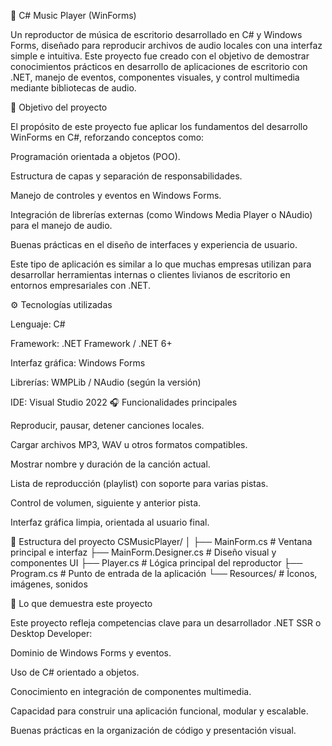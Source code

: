 🎵 C# Music Player (WinForms)

Un reproductor de música de escritorio desarrollado en C# y Windows Forms, diseñado para reproducir archivos de audio locales con una interfaz simple e intuitiva.
Este proyecto fue creado con el objetivo de demostrar conocimientos prácticos en desarrollo de aplicaciones de escritorio con .NET, manejo de eventos, componentes visuales, y control multimedia mediante bibliotecas de audio.

🧠 Objetivo del proyecto

El propósito de este proyecto fue aplicar los fundamentos del desarrollo WinForms en C#, reforzando conceptos como:

Programación orientada a objetos (POO).

Estructura de capas y separación de responsabilidades.

Manejo de controles y eventos en Windows Forms.

Integración de librerías externas (como Windows Media Player o NAudio) para el manejo de audio.

Buenas prácticas en el diseño de interfaces y experiencia de usuario.

Este tipo de aplicación es similar a lo que muchas empresas utilizan para desarrollar herramientas internas o clientes livianos de escritorio en entornos empresariales con .NET.

⚙️ Tecnologías utilizadas

Lenguaje: C#

Framework: .NET Framework / .NET 6+

Interfaz gráfica: Windows Forms

Librerías: WMPLib / NAudio (según la versión)

IDE: Visual Studio 2022
🎧 Funcionalidades principales

Reproducir, pausar, detener canciones locales.

Cargar archivos MP3, WAV u otros formatos compatibles.

Mostrar nombre y duración de la canción actual.

Lista de reproducción (playlist) con soporte para varias pistas.

Control de volumen, siguiente y anterior pista.

Interfaz gráfica limpia, orientada al usuario final.

🧱 Estructura del proyecto
CSMusicPlayer/
│
├── MainForm.cs              # Ventana principal e interfaz
├── MainForm.Designer.cs     # Diseño visual y componentes UI
├── Player.cs                # Lógica principal del reproductor
├── Program.cs               # Punto de entrada de la aplicación
└── Resources/               # Íconos, imágenes, sonidos


💼 Lo que demuestra este proyecto

Este proyecto refleja competencias clave para un desarrollador .NET SSR o Desktop Developer:

Dominio de Windows Forms y eventos.

Uso de C# orientado a objetos.

Conocimiento en integración de componentes multimedia.

Capacidad para construir una aplicación funcional, modular y escalable.

Buenas prácticas en la organización de código y presentación visual.
